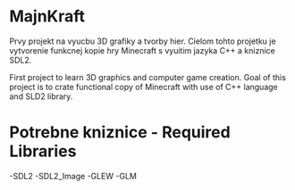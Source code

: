 MajnKraft
=========

Prvy projekt na vyucbu 3D grafiky a tvorby hier. Cielom tohto projetku je vytvorenie funkcnej kopie hry Minecraft s vyuitim jazyka C++ a kniznice SDL2.

First project to learn 3D graphics and computer game creation. Goal of this project is to crate functional copy of Minecraft with use of C++ language and SLD2 library.

Potrebne kniznice - Required Libraries
======================================

-SDL2
-SDL2_Image
-GLEW
-GLM
